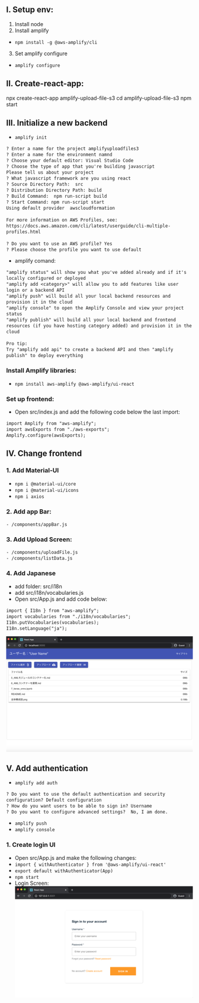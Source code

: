 ## I. Setup env:
1. Install node
2. Install amplify
- `npm install -g @aws-amplify/cli`
3. Set amplify configure
- `amplify configure`

## II. Create-react-app:
npx create-react-app amplify-upload-file-s3
cd amplify-upload-file-s3
npm start

## III. Initialize a new backend
- `amplify init`
```
? Enter a name for the project amplifyuploadfiles3
? Enter a name for the environment namnd
? Choose your default editor: Visual Studio Code
? Choose the type of app that you're building javascript
Please tell us about your project
? What javascript framework are you using react
? Source Directory Path:  src
? Distribution Directory Path: build
? Build Command:  npm run-script build
? Start Command: npm run-script start
Using default provider  awscloudformation

For more information on AWS Profiles, see:
https://docs.aws.amazon.com/cli/latest/userguide/cli-multiple-profiles.html

? Do you want to use an AWS profile? Yes
? Please choose the profile you want to use default
```

- amplify comand:
```
"amplify status" will show you what you've added already and if it's locally configured or deployed
"amplify add <category>" will allow you to add features like user login or a backend API
"amplify push" will build all your local backend resources and provision it in the cloud
"amplify console" to open the Amplify Console and view your project status
"amplify publish" will build all your local backend and frontend resources (if you have hosting category added) and provision it in the cloud

Pro tip:
Try "amplify add api" to create a backend API and then "amplify publish" to deploy everything
```

### Install Amplify libraries:
- `npm install aws-amplify @aws-amplify/ui-react`

### Set up frontend:
- Open src/index.js and add the following code below the last import:
```
import Amplify from "aws-amplify";
import awsExports from "./aws-exports";
Amplify.configure(awsExports);
```

## IV. Change frontend
### 1. Add Material-UI
- `npm i @material-ui/core`
- `npm i @material-ui/icons`
- `npm i axios`

### 2. Add app Bar: 
    - /components/appBar.js
### 3. Add Upload Screen: 
    - /components/uploadFile.js
    - /components/listData.js

### 4. Add Japanese
- add folder: src/i18n
- add src/i18n/vocabularies.js
- Open src/App.js and add code below:

```
import { I18n } from "aws-amplify";
import vocabularies from "./i18n/vocabularies";
I18n.putVocabularies(vocabularies);
I18n.setLanguage("ja");
```
![](./images/Add_jpn.png)

## V. Add authentication
- `amplify add auth`
```
? Do you want to use the default authentication and security configuration? Default configuration
? How do you want users to be able to sign in? Username
? Do you want to configure advanced settings?  No, I am done. 
```

- `amplify push`
- `amplify console`

### 1. Create login UI
- Open src/App.js and make the following changes:
- `import { withAuthenticator } from '@aws-amplify/ui-react'`
- `export default withAuthenticator(App)`
- `npm start`
- Login Screen:
![](./images/Add_Authentication.png)